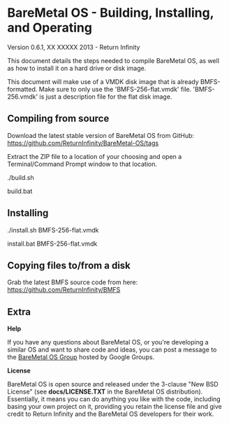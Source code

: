 # BareMetal OS - Building, Installing, and Operating #

Version 0.6.1, XX XXXXX 2013 - Return Infinity

This document details the steps needed to compile BareMetal OS, as well as how to install it on a hard drive or disk image.

This document will make use of a VMDK disk image that is already BMFS-formatted. Make sure to only use the 'BMFS-256-flat.vmdk' file. 'BMFS-256.vmdk' is just a description file for the flat disk image.

## Compiling from source ##

Download the latest stable version of BareMetal OS from GitHub: https://github.com/ReturnInfinity/BareMetal-OS/tags

Extract the ZIP file to a location of your choosing and open a Terminal/Command Prompt window to that location.

./build.sh

build.bat

## Installing ##


./install.sh BMFS-256-flat.vmdk

install.bat BMFS-256-flat.vmdk


## Copying files to/from a disk ##

Grab the latest BMFS source code from here: https://github.com/ReturnInfinity/BMFS

## Extra ##

**Help**

If you have any questions about BareMetal OS, or you're developing a similar OS and want to share code and ideas, you can post a message to the <a href="http://groups.google.com/group/baremetal-os">BareMetal OS Group</a> hosted by Google Groups.


**License**

BareMetal OS is open source and released under the 3-clause "New BSD License" (see **docs/LICENSE.TXT** in the BareMetal OS distribution). Essentially, it means you can do anything you like with the code, including basing your own project on it, providing you retain the license file and give credit to Return Infinity and the BareMetal OS developers for their work.